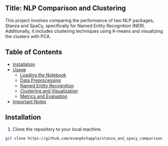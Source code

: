 ## Title: NLP Comparison and Clustering

This project involves comparing the performance of two NLP packages, Stanza and SpaCy, specifically for Named Entity Recognition (NER). Additionally, it includes clustering techniques using K-means and visualizing the clusters with PCA.

## Table of Contents
- [Installation](#installation)
- [Usage](#usage)
  - [Loading the Notebook](#loading-the-notebook)
  - [Data Preprocessing](#data-preprocessing)
  - [Named Entity Recognition](#named-entity-recognition)
  - [Clustering and Visualization](#clustering-and-visualization)
  - [Metrics and Evaluation](#metrics-and-evaluation)
- [Important Notes](#important-notes)

## Installation

1. Clone the repository to your local machine.

```bash
git clone https://github.com/evanpkchapple/stanza_and_spacy_comparison

